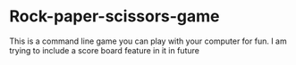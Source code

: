 # Rock-paper-scissors-game
This is a command line game you can play with your computer for fun.
I am trying to include a score board feature in it in future
